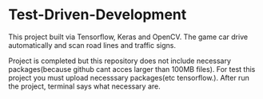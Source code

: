 # Test-Driven-Development
This project built via Tensorflow, Keras and OpenCV. The game car drive automatically and scan road lines and traffic signs.

Project is completed but this repository does not include necessary packages(because github cant acces larger than 100MB files). For test this project
you must upload necesssary packages(etc tensorflow.). After run the project, terminal says what necessary are. 
